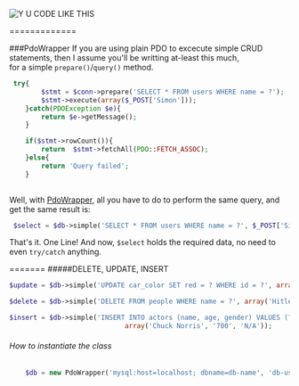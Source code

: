 ![Y U CODE LIKE THIS](http://i.imm.io/1hRAR.jpeg)

 
=============

###PdoWrapper
If you are using plain PDO to excecute simple CRUD statements, then I assume you'll be writting at-least this much,    
  for a simple `prepare()`/`query()` method. 

```` php            
 try{
		$stmt = $conn->prepare('SELECT * FROM users WHERE name = ?');
		$stmt->execute(array($_POST['Simon']));
	}catch(PDOException $e){
		return $e->getMessage();
	}

	if($stmt->rowCount()){
		return  $stmt->fetchAll(PDO::FETCH_ASSOC); 
	}else{
		return 'Query failed';
	}
    
````
 Well,  with [PdoWrapper](https://github.com/simon-eQ/PdoWrapper), all you have to do to perform the same query, and  get the same result is:

```` php     
 $select = $db->simple('SELECT * FROM users WHERE name = ?', $_POST['Simon']);

````
 That's it. One Line! And now, `$select` holds the required data, no need to even `try/catch` anything.
 
 
=======
#####DELETE, UPDATE, INSERT

```` php 
$update = $db->simple('UPDATE car_color SET red = ? WHERE id = ?', array('blue', 1));
````

```` php 
$delete = $db->simple('DELETE FROM people WHERE name = ?', array('Hitler'));
````

```` php 
$insert = $db->simple('INSERT INTO actors (name, age, gender) VALUES (?,?,?)',
                             array('Chuck Norris', '700', 'N/A'));

````
###### How to instantiate the class

```` php 
	$db = new PdoWrapper('mysql:host=localhost; dbname=db-name', 'db-user', 'db-pass');
